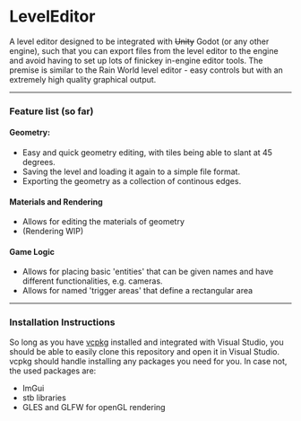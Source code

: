 # LevelEditor

A level editor designed to be integrated with ~~Unity~~ Godot (or any other engine), such that you can export files from the level editor to the engine and avoid having to set up lots of finickey in-engine editor tools. The premise is similar to the Rain World level editor - easy controls but with an extremely high quality graphical output.

---

### Feature list (so far)
#### Geometry:
- Easy and quick geometry editing, with tiles being able to slant at 45 degrees.
- Saving the level and loading it again to a simple file format.
- Exporting the geometry as a collection of continous edges.

#### Materials and Rendering
- Allows for editing the materials of geometry
- (Rendering WIP)

#### Game Logic
- Allows for placing basic 'entities' that can be given names and have different functionalities, e.g. cameras.
- Allows for named 'trigger areas' that define a rectangular area

---

### Installation Instructions

So long as you have [vcpkg](https://vcpkg.io/) installed and integrated with Visual Studio, you should be able to easily clone this repository and open it in Visual Studio. vcpkg should handle installing any packages you need for you.
In case not, the used packages are:
- ImGui
- stb libraries
- GLES and GLFW for openGL rendering
